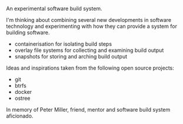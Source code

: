 
An experimental software build system.

I'm thinking about combining several new developments in software technology and experimenting with how they can provide a system for building software.

* containerisation for isolating build steps
* overlay file systems for collecting and examining build output
* snapshots for storing and arching build output

Ideas and inspirations taken from the following open source projects:

* git
* btrfs
* docker
* ostree

In memory of Peter Miller, friend, mentor and software build system aficionado. 
